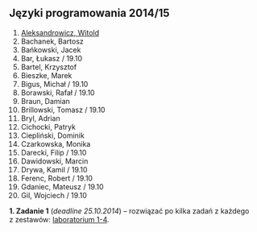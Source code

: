 ## Języki programowania 2014/15

1. [Aleksandrowicz, Witold](https://github.com/waleksandrowicz)
1. Bachanek, Bartosz
1. Bańkowski, Jacek
1. Bar, Łukasz / 19.10
1. Bartel, Krzysztof
1. Bieszke, Marek
1. Bigus, Michał / 19.10
1. Borawski, Rafał / 19.10
1. Braun, Damian
1. Brillowski, Tomasz / 19.10
1. Bryl, Adrian
1. Cichocki, Patryk
1. Ciepliński, Dominik
1. Czarkowska, Monika
1. Darecki, Filip / 19.10
1. Dawidowski, Marcin
1. Drywa, Kamil / 19.10
1. Ferenc, Robert / 19.10
1. Gdaniec, Mateusz / 19.10
1. Gil, Wojciech / 19.10

**1. Zadanie 1** (*deadline 25.10.2014*) –
rozwiązać po kilka zadań z każdego z zestawów:
[laboratorium 1-4](http://wbzyl.inf.ug.edu.pl/sp/exercises).
